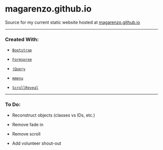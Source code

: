 # magarenzo.github.io
Source for my current static website hosted at [magarenzo.github.io](https://magarenzo.github.io)

---

<h3>Created With:</h3>

* [`Bootstrap`](https://getbootstrap.com/)

* [`Formspree`](https://formspree.io/)

* [`jQuery`](https://jquery.com/)

* [`mmenu`](http://mmenu.frebsite.nl/)

* [`ScrollReveal`](https://scrollrevealjs.org/)

---

<h3>To Do:</h3>

* Reconstruct objects (classes vs IDs, etc.)

* Remove fade in

* Remove scroll

* Add volunteer shout-out